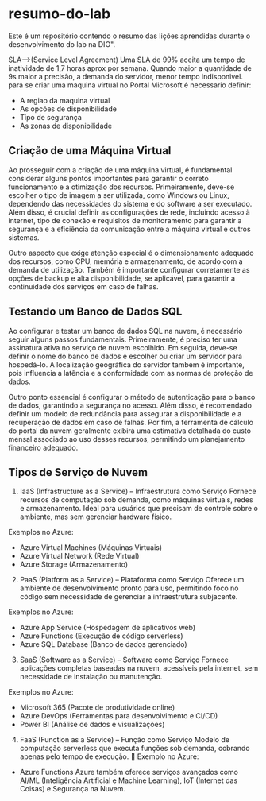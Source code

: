 # resumo-do-lab
Este é um repositório contendo o resumo das lições aprendidas durante o desenvolvimento do lab na DIO".

SLA-->(Service Level Agreement)
Uma SLA de 99% aceita um tempo de inatividade de 1,7 horas
aprox por semana.
Quando maior a quantidade de 9s maior a precisão, a demanda 
do servidor, menor tempo indisponivel.
para se criar uma maquina virtual no Portal Microsoft
é necessario definir: 
- A regiao da maquina virtual
- As opcões de disponibilidade
- Tipo de segurança
- As zonas de disponibilidade
  
## Criação de uma Máquina Virtual

Ao prosseguir com a criação de uma máquina virtual, é fundamental considerar alguns pontos importantes para garantir o correto funcionamento e a otimização dos recursos. Primeiramente, deve-se escolher o tipo de imagem a ser utilizada, como Windows ou Linux, dependendo das necessidades do sistema e do software a ser executado. Além disso, é crucial definir as configurações de rede, incluindo acesso à internet, tipo de conexão e requisitos de monitoramento para garantir a segurança e a eficiência da comunicação entre a máquina virtual e outros sistemas.

Outro aspecto que exige atenção especial é o dimensionamento adequado dos recursos, como CPU, memória e armazenamento, de acordo com a demanda de utilização. Também é importante configurar corretamente as opções de backup e alta disponibilidade, se aplicável, para garantir a continuidade dos serviços em caso de falhas.

## Testando um Banco de Dados SQL

Ao configurar e testar um banco de dados SQL na nuvem, é necessário seguir alguns passos fundamentais. Primeiramente, é preciso ter uma assinatura ativa no serviço de nuvem escolhido. Em seguida, deve-se definir o nome do banco de dados e escolher ou criar um servidor para hospedá-lo. A localização geográfica do servidor também é importante, pois influencia a latência e a conformidade com as normas de proteção de dados.

Outro ponto essencial é configurar o método de autenticação para o banco de dados, garantindo a segurança no acesso. Além disso, é recomendado definir um modelo de redundância para assegurar a disponibilidade e a recuperação de dados em caso de falhas. Por fim, a ferramenta de cálculo do portal da nuvem geralmente exibirá uma estimativa detalhada do custo mensal associado ao uso desses recursos, permitindo um planejamento financeiro adequado.

## Tipos de Serviço de Nuvem

1. IaaS (Infrastructure as a Service) – Infraestrutura como Serviço
Fornece recursos de computação sob demanda, como máquinas virtuais, redes e armazenamento. Ideal para usuários que precisam de controle sobre o ambiente, mas sem gerenciar hardware físico.

Exemplos no Azure:

- Azure Virtual Machines (Máquinas Virtuais)
- Azure Virtual Network (Rede Virtual)
- Azure Storage (Armazenamento)

2. PaaS (Platform as a Service) – Plataforma como Serviço
Oferece um ambiente de desenvolvimento pronto para uso, permitindo foco no código sem necessidade de gerenciar a infraestrutura subjacente.

Exemplos no Azure:

- Azure App Service (Hospedagem de aplicativos web)
- Azure Functions (Execução de código serverless)
- Azure SQL Database (Banco de dados gerenciado)

3. SaaS (Software as a Service) – Software como Serviço
Fornece aplicações completas baseadas na nuvem, acessíveis pela internet, sem necessidade de instalação ou manutenção.

Exemplos no Azure:

- Microsoft 365 (Pacote de produtividade online)
- Azure DevOps (Ferramentas para desenvolvimento e CI/CD)
- Power BI (Análise de dados e visualizações)

4. FaaS (Function as a Service) – Função como Serviço
Modelo de computação serverless que executa funções sob demanda, cobrando apenas pelo tempo de execução.
🔹 Exemplo no Azure:

- Azure Functions
Azure também oferece serviços avançados como AI/ML (Inteligência Artificial e Machine Learning), IoT (Internet das Coisas) e Segurança na Nuvem.
